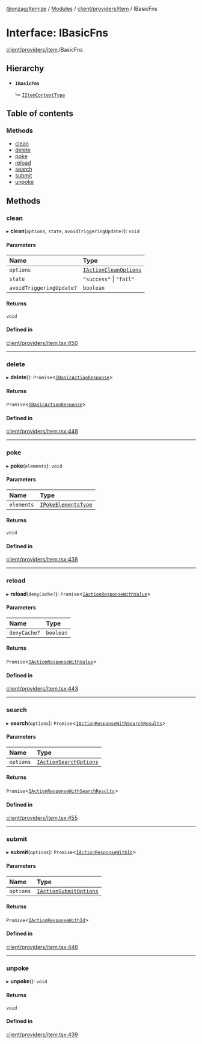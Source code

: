 [@onzag/itemize](../README.md) / [Modules](../modules.md) / [client/providers/item](../modules/client_providers_item.md) / IBasicFns

# Interface: IBasicFns

[client/providers/item](../modules/client_providers_item.md).IBasicFns

## Hierarchy

- **`IBasicFns`**

  ↳ [`IItemContextType`](client_providers_item.IItemContextType.md)

## Table of contents

### Methods

- [clean](client_providers_item.IBasicFns.md#clean)
- [delete](client_providers_item.IBasicFns.md#delete)
- [poke](client_providers_item.IBasicFns.md#poke)
- [reload](client_providers_item.IBasicFns.md#reload)
- [search](client_providers_item.IBasicFns.md#search)
- [submit](client_providers_item.IBasicFns.md#submit)
- [unpoke](client_providers_item.IBasicFns.md#unpoke)

## Methods

### clean

▸ **clean**(`options`, `state`, `avoidTriggeringUpdate?`): `void`

#### Parameters

| Name | Type |
| :------ | :------ |
| `options` | [`IActionCleanOptions`](client_providers_item.IActionCleanOptions.md) |
| `state` | ``"success"`` \| ``"fail"`` |
| `avoidTriggeringUpdate?` | `boolean` |

#### Returns

`void`

#### Defined in

[client/providers/item.tsx:450](https://github.com/onzag/itemize/blob/5c2808d3/client/providers/item.tsx#L450)

___

### delete

▸ **delete**(): `Promise`<[`IBasicActionResponse`](client_providers_item.IBasicActionResponse.md)\>

#### Returns

`Promise`<[`IBasicActionResponse`](client_providers_item.IBasicActionResponse.md)\>

#### Defined in

[client/providers/item.tsx:448](https://github.com/onzag/itemize/blob/5c2808d3/client/providers/item.tsx#L448)

___

### poke

▸ **poke**(`elements`): `void`

#### Parameters

| Name | Type |
| :------ | :------ |
| `elements` | [`IPokeElementsType`](client_providers_item.IPokeElementsType.md) |

#### Returns

`void`

#### Defined in

[client/providers/item.tsx:438](https://github.com/onzag/itemize/blob/5c2808d3/client/providers/item.tsx#L438)

___

### reload

▸ **reload**(`denyCache?`): `Promise`<[`IActionResponseWithValue`](client_providers_item.IActionResponseWithValue.md)\>

#### Parameters

| Name | Type |
| :------ | :------ |
| `denyCache?` | `boolean` |

#### Returns

`Promise`<[`IActionResponseWithValue`](client_providers_item.IActionResponseWithValue.md)\>

#### Defined in

[client/providers/item.tsx:443](https://github.com/onzag/itemize/blob/5c2808d3/client/providers/item.tsx#L443)

___

### search

▸ **search**(`options`): `Promise`<[`IActionResponseWithSearchResults`](client_providers_item.IActionResponseWithSearchResults.md)\>

#### Parameters

| Name | Type |
| :------ | :------ |
| `options` | [`IActionSearchOptions`](client_providers_item.IActionSearchOptions.md) |

#### Returns

`Promise`<[`IActionResponseWithSearchResults`](client_providers_item.IActionResponseWithSearchResults.md)\>

#### Defined in

[client/providers/item.tsx:455](https://github.com/onzag/itemize/blob/5c2808d3/client/providers/item.tsx#L455)

___

### submit

▸ **submit**(`options`): `Promise`<[`IActionResponseWithId`](client_providers_item.IActionResponseWithId.md)\>

#### Parameters

| Name | Type |
| :------ | :------ |
| `options` | [`IActionSubmitOptions`](client_providers_item.IActionSubmitOptions.md) |

#### Returns

`Promise`<[`IActionResponseWithId`](client_providers_item.IActionResponseWithId.md)\>

#### Defined in

[client/providers/item.tsx:446](https://github.com/onzag/itemize/blob/5c2808d3/client/providers/item.tsx#L446)

___

### unpoke

▸ **unpoke**(): `void`

#### Returns

`void`

#### Defined in

[client/providers/item.tsx:439](https://github.com/onzag/itemize/blob/5c2808d3/client/providers/item.tsx#L439)

